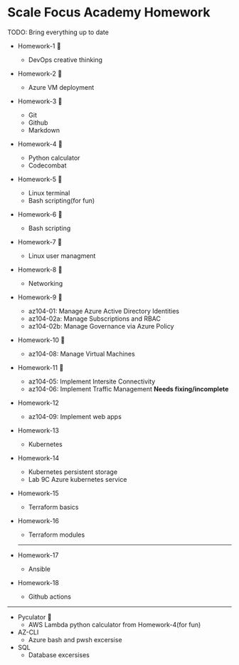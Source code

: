 # Scale Focus Academy Homework
TODO: Bring everything up to date 
- Homework-1 📝
    - DevOps creative thinking

- Homework-2 📝
    - Azure VM deployment

- Homework-3 📝
    - Git
    - Github
    - Markdown

- Homework-4 📝
    - Python calculator
    - Codecombat

- Homework-5 📝
    - Linux terminal
    - Bash scripting(for fun)
    
- Homework-6 📝
    - Bash scripting
    
- Homework-7 📝 
    - Linux user managment 
 
- Homework-8 📝 
    - Networking

- Homework-9 📝 
   - az104-01: Manage Azure Active Directory Identities
   - az104-02a: Manage Subscriptions and RBAC
   - az104-02b: Manage Governance via Azure Policy

- Homework-10 📝
  - az104-08: Manage Virtual Machines

- Homework-11 📝
   - az104-05: Implement Intersite Connectivity
   - az104-06: Implement Traffic Management **Needs fixing/incomplete**

- Homework-12
  - az104-09: Implement web apps
  
- Homework-13
   - Kubernetes


- Homework-14
  - Kubernetes persistent storage
  - Lab 9C Azure kubernetes service

- Homework-15
  - Terraform basics

- Homework-16
  - Terraform modules
   ---

- Homework-17
  - Ansible
  
- Homework-18
  - Github actions

---

- Pyculator 📝
    - AWS Lambda python calculator from Homework-4(for fun)
- AZ-CLI
    - Azure bash and pwsh excersise 
- SQL
    - Database excersises 
   
